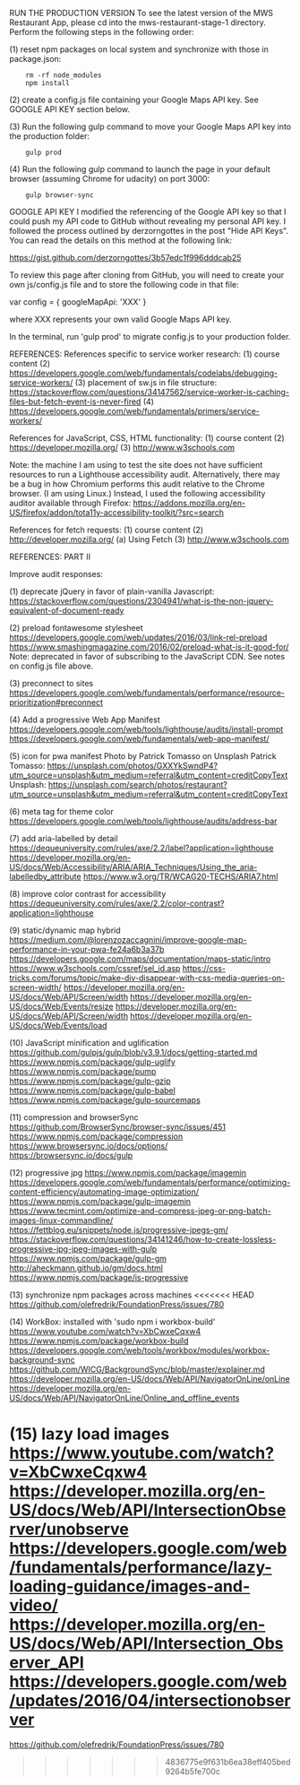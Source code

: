 RUN THE PRODUCTION VERSION
To see the latest version of the MWS Restaurant App, please cd into the mws-restaurant-stage-1 directory. Perform the following steps in the following order:

(1) reset npm packages on local system and synchronize with those in package.json:
        
        rm -rf node_modules
        npm install

(2) create a config.js file containing your Google Maps API key. See GOOGLE API KEY section below.

(3) Run the following gulp command to move your Google Maps API key into the production folder:
		
        gulp prod

(4) Run the following gulp command to launch the page in your default browser (assuming Chrome for udacity) on port 3000:

		gulp browser-sync




GOOGLE API KEY
I modified the referencing of the Google API key so that I could push my API code to GitHub without revealing my personal API key. I followed the process outlined by derzorngottes in the post "Hide API Keys". You can read the details on this method at the following link:

https://gist.github.com/derzorngottes/3b57edc1f996dddcab25

To review this page after cloning from GitHub, you will need to create your own js/config.js file and to store the following code in that file:

var config = {
    googleMapApi: 'XXX'
}

where XXX represents your own valid Google Maps API key.

In the terminal, run 'gulp prod' to migrate config.js to your production folder. 





REFERENCES:
References specific to service worker research:
(1) course content
(2) https://developers.google.com/web/fundamentals/codelabs/debugging-service-workers/
(3) placement of sw.js in file structure: https://stackoverflow.com/questions/34147562/service-worker-is-caching-files-but-fetch-event-is-never-fired
(4) https://developers.google.com/web/fundamentals/primers/service-workers/


References for JavaScript, CSS, HTML functionality:
(1) course content
(2) https://developer.mozilla.org/
(3) http://www.w3schools.com

Note: the machine I am using to test the site does not have sufficient resources to run a Lighthouse accessibility audit. Alternatively, there may be a bug in how Chromium performs this audit relative to the Chrome browser. (I am using Linux.) Instead, I used the following accessibility auditor available through Firefox:
https://addons.mozilla.org/en-US/firefox/addon/tota11y-accessibility-toolkit/?src=search

References for fetch requests:
(1) course content 
(2) http://developer.mozilla.org/
    (a) Using Fetch
(3) http://www.w3schools.com




REFERENCES: PART II

Improve audit responses:

(1) deprecate jQuery in favor of plain-vanilla Javascript:
https://stackoverflow.com/questions/2304941/what-is-the-non-jquery-equivalent-of-document-ready

(2) preload fontawesome stylesheet
https://developers.google.com/web/updates/2016/03/link-rel-preload
https://www.smashingmagazine.com/2016/02/preload-what-is-it-good-for/
Note: deprecated in favor of subscribing to the JavaScript CDN. See notes on config.js file above.

(3) preconnect to sites
https://developers.google.com/web/fundamentals/performance/resource-prioritization#preconnect

(4) Add a progressive Web App Manifest
https://developers.google.com/web/tools/lighthouse/audits/install-prompt
https://developers.google.com/web/fundamentals/web-app-manifest/

(5) icon for pwa manifest
Photo by Patrick Tomasso on Unsplash
Patrick Tomasso: https://unsplash.com/photos/GXXYkSwndP4?utm_source=unsplash&utm_medium=referral&utm_content=creditCopyText
Unsplash: https://unsplash.com/search/photos/restaurant?utm_source=unsplash&utm_medium=referral&utm_content=creditCopyText

(6) meta tag for theme color
https://developers.google.com/web/tools/lighthouse/audits/address-bar

(7) add aria-labelled by detail
https://dequeuniversity.com/rules/axe/2.2/label?application=lighthouse
https://developer.mozilla.org/en-US/docs/Web/Accessibility/ARIA/ARIA_Techniques/Using_the_aria-labelledby_attribute
https://www.w3.org/TR/WCAG20-TECHS/ARIA7.html

(8) improve color contrast for accessibility
https://dequeuniversity.com/rules/axe/2.2/color-contrast?application=lighthouse

(9) static/dynamic map hybrid
https://medium.com/@lorenzozaccagnini/improve-google-map-performance-in-your-pwa-fe24a6b3a37b
https://developers.google.com/maps/documentation/maps-static/intro
https://www.w3schools.com/cssref/sel_id.asp
https://css-tricks.com/forums/topic/make-div-disappear-with-css-media-queries-on-screen-width/
https://developer.mozilla.org/en-US/docs/Web/API/Screen/width
https://developer.mozilla.org/en-US/docs/Web/Events/resize
https://developer.mozilla.org/en-US/docs/Web/API/Screen/width
https://developer.mozilla.org/en-US/docs/Web/Events/load

(10) JavaScript minification and uglification
https://github.com/gulpjs/gulp/blob/v3.9.1/docs/getting-started.md
https://www.npmjs.com/package/gulp-uglify
https://www.npmjs.com/package/pump
https://www.npmjs.com/package/gulp-gzip
https://www.npmjs.com/package/gulp-babel
https://www.npmjs.com/package/gulp-sourcemaps

(11) compression and browserSync
https://github.com/BrowserSync/browser-sync/issues/451
https://www.npmjs.com/package/compression
https://www.browsersync.io/docs/options/
https://browsersync.io/docs/gulp

(12) progressive jpg
https://www.npmjs.com/package/imagemin
https://developers.google.com/web/fundamentals/performance/optimizing-content-efficiency/automating-image-optimization/
https://www.npmjs.com/package/gulp-imagemin
https://www.tecmint.com/optimize-and-compress-jpeg-or-png-batch-images-linux-commandline/
https://fettblog.eu/snippets/node.js/progressive-jpegs-gm/
https://stackoverflow.com/questions/34141246/how-to-create-lossless-progressive-jpg-jpeg-images-with-gulp
https://www.npmjs.com/package/gulp-gm
http://aheckmann.github.io/gm/docs.html
https://www.npmjs.com/package/is-progressive

(13) synchronize npm packages across machines
<<<<<<< HEAD
https://github.com/olefredrik/FoundationPress/issues/780

(14) WorkBox: installed with 'sudo npm i workbox-build'
https://www.youtube.com/watch?v=XbCwxeCqxw4
https://www.npmjs.com/package/workbox-build
https://developers.google.com/web/tools/workbox/modules/workbox-background-sync
https://github.com/WICG/BackgroundSync/blob/master/explainer.md
https://developer.mozilla.org/en-US/docs/Web/API/NavigatorOnLine/onLine
https://developer.mozilla.org/en-US/docs/Web/API/NavigatorOnLine/Online_and_offline_events

(15) lazy load images
https://www.youtube.com/watch?v=XbCwxeCqxw4
https://developer.mozilla.org/en-US/docs/Web/API/IntersectionObserver/unobserve
https://developers.google.com/web/fundamentals/performance/lazy-loading-guidance/images-and-video/
https://developer.mozilla.org/en-US/docs/Web/API/Intersection_Observer_API
https://developers.google.com/web/updates/2016/04/intersectionobserver
=======
https://github.com/olefredrik/FoundationPress/issues/780
>>>>>>> 4836775e9f631b6ea38eff405bed9264b5fe700c
